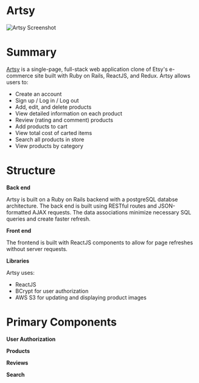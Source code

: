 # Artsy
![Artsy Screenshot](/app/assets/images/artsy-screenshot.png)

# Summary
[Artsy](https://artsy-store.herokuapp.com/#/) is a single-page, full-stack web application clone of Etsy's e-commerce site built with Ruby on Rails, ReactJS, and Redux. Artsy allows users to: 

* Create an account
* Sign up / Log in / Log out
* Add, edit, and delete products
* View detailed information on each product
* Review (rating and comment) products
* Add products to cart
* View total cost of carted items
* Search all products in store
* View products by category

# Structure

**Back end**

Artsy is built on a Ruby on Rails backend with a postgreSQL databse architecture. The back end is built using RESTful routes and JSON-formatted AJAX requests. The data associations minimize necessary SQL queries and create faster refresh. 

**Front end**

The frontend is built with ReactJS components to allow for page refreshes without server requests. 

**Libraries**

Artsy uses:

* ReactJS
* BCrypt for user authorization
* AWS S3 for updating and displaying product images

# Primary Components 

**User Authorization**

**Products**

**Reviews**

**Search**
